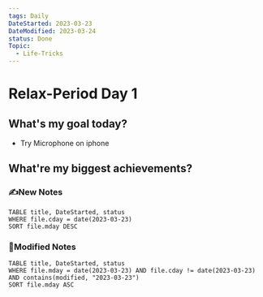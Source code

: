 ```yaml
---
tags: Daily
DateStarted: 2023-03-23
DateModified: 2023-03-24
status: Done
Topic:
  - Life-Tricks
---
```


# Relax-Period Day 1

## What's my goal today?

- Try Microphone on iphone

## What're my biggest achievements?

### ✍️New Notes

```dataview
TABLE title, DateStarted, status
WHERE file.cday = date(2023-03-23)
SORT file.mday DESC
```

### 📝Modified Notes

```dataview
TABLE title, DateStarted, status
WHERE file.mday = date(2023-03-23) AND file.cday != date(2023-03-23) AND contains(modified, "2023-03-23")
SORT file.mday ASC
```
